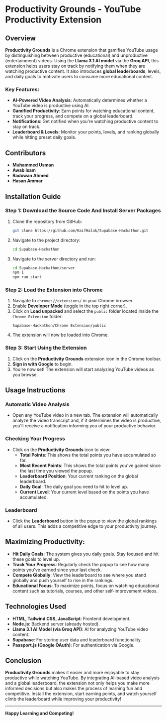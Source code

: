 # Productivity Grounds - YouTube Productivity Extension

## Overview

**Productivity Grounds** is a Chrome extension that gamifies YouTube usage by distinguishing between productive (educational) and unproductive (entertainment) videos. Using the **Llama 3.1 AI model** via the **Groq API**, this extension helps users stay on track by notifying them when they are watching productive content. It also introduces **global leaderboards**, levels, and daily goals to motivate users to consume more educational content.

### Key Features:

- **AI-Powered Video Analysis**: Automatically determines whether a YouTube video is productive using AI.
- **Gamified Productivity**: Earn points for watching educational content, track your progress, and compete on a global leaderboard.
- **Notifications**: Get notified when you're watching productive content to stay on track.
- **Leaderboard & Levels**: Monitor your points, levels, and ranking globally while hitting preset daily goals.

## Contributors

- **Muhammed Usman**
- **Awab Isam**
- **Radowan Ahmed**
- **Hasan Ammar**

## Installation Guide

### Step 1: Download the Source Code And Install Server Packages

1. Clone the repository from GitHub:
   ```bash
   git clone https://github.com/KaifHalak/Supabase-Hackathon.git
   ```
2. Navigate to the project directory:
   ```bash
   cd Supabase-Hackathon
   ```

3. Navigate to the server directory and run:
   ```bash
   cd Supabase-Hackathon/server
   npm i
   npm run start 
   ```

### Step 2: Load the Extension into Chrome

1. Navigate to `chrome://extensions/` in your Chrome browser.
2. Enable **Developer Mode** (toggle in the top right corner).
3. Click on **Load unpacked** and select the `public` folder located inside the `Chrome Extension` folder:
   ```
   Supabase-Hackathon/Chrome Extension/public
   ```
4. The extension will now be loaded into Chrome.

### Step 3: Start Using the Extension

1. Click on the **Productivity Grounds** extension icon in the Chrome toolbar.
2. **Sign in with Google** to begin.
3. You're now set! The extension will start analyzing YouTube videos as you browse.

## Usage Instructions

### Automatic Video Analysis

- Open any YouTube video in a new tab. The extension will automatically analyze the video transcript and, if it determines the video is productive, you'll receive a notification informing you of your productive behavior.

### Checking Your Progress

- Click on the **Productivity Grounds** icon to view:
  - **Total Points**: This shows the total points you have accumulated so far.
  - **Most Recent Points**: This shows the total points you've gained since the last time you viewed the popup.
  - **Leaderboard Position**: Your current ranking on the global leaderboard.
  - **Daily Goal**: The daily goal you need to hit to level up.
  - **Current Level**: Your current level based on the points you have accumulated.

### Leaderboard

- Click the **Leaderboard** button in the popup to view the global rankings of all users. This adds a competitive edge to your productivity journey.

## Maximizing Productivity:

- **Hit Daily Goals**: The system gives you daily goals. Stay focused and hit these goals to level up.
- **Track Your Progress**: Regularly check the popup to see how many points you've earned since your last check.
- **Compete Globally**: View the leaderboard to see where you stand globally and push yourself to rise in the rankings.
- **Educational Focus**: To maximize points, focus on watching educational content such as tutorials, courses, and other self-improvement videos.

## Technologies Used

- **HTML, Tailwind CSS, JavaScript**: Frontend development.
- **Node.js**: Backend server (already hosted).
- **Llama 3.1 AI Model (via Groq API)**: AI for analyzing YouTube video content.
- **Supabase**: For storing user data and leaderboard functionality.
- **Passport.js (Google OAuth)**: For authentication via Google.

## Conclusion

**Productivity Grounds** makes it easier and more enjoyable to stay productive while watching YouTube. By integrating AI-based video analysis and a global leaderboard, the extension not only helps you make more informed decisions but also makes the process of learning fun and competitive. Install the extension, start earning points, and watch yourself climb the leaderboard while improving your productivity!

---

**Happy Learning and Competing!**
